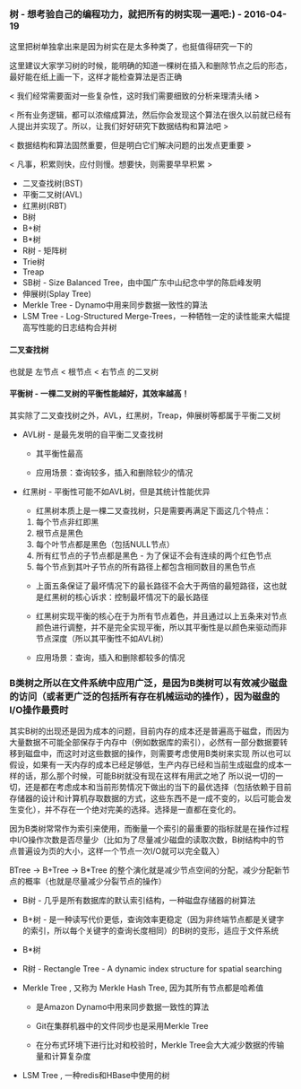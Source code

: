 ### 树 - 想考验自己的编程功力，就把所有的树实现一遍吧:) - 2016-04-19

这里把树单独拿出来是因为树实在是太多种类了，也挺值得研究一下的

这里建议大家学习树的时候，能明确的知道一棵树在插入和删除节点之后的形态，最好能在纸上画一下，这样才能检查算法是否正确

< 我们经常需要面对一些复杂性，这时我们需要细致的分析来理清头绪 >

< 所有业务逻辑，都可以浓缩成算法，然后你会发现这个算法在很久以前就已经有人提出并实现了。所以，让我们好好研究下数据结构和算法吧 >

< 数据结构和算法固然重要，但是明白它们解决问题的出发点更重要 >

< 凡事，积累则快，应付则慢。想要快，则需要早早积累 >

* 二叉查找树(BST)
* 平衡二叉树(AVL)
* 红黑树(RBT)
* B树
* B+树
* B*树
* R树 - 矩阵树
* Trie树
* Treap
* SB树 - Size Balanced Tree，由中国广东中山纪念中学的陈启峰发明
* 伸展树(Splay Tree)
* Merkle Tree - Dynamo中用来同步数据一致性的算法
* LSM Tree - Log-Structured Merge-Trees，一种牺牲一定的读性能来大幅提高写性能的日志结构合并树

#### 二叉查找树

也就是 左节点 < 根节点 < 右节点 的二叉树

#### 平衡树 - 一棵二叉树的平衡性能越好，其效率越高！

其实除了二叉查找树之外，AVL，红黑树，Treap，伸展树等都属于平衡二叉树

* AVL树 - 是最先发明的自平衡二叉查找树

	- 其平衡性最高

	- 应用场景：查询较多，插入和删除较少的情况

* 红黑树 - 平衡性可能不如AVL树，但是其统计性能优异

	- 红黑树本质上是一棵二叉查找树，只是需要再满足下面这几个特点：

	1. 每个节点非红即黑
	2. 根节点是黑色
	3. 每个叶节点都是黑色（包括NULL节点）
	4. 所有红节点的子节点都是黑色 - 为了保证不会有连续的两个红色节点
	5. 每个节点到其叶子节点的所有路径上都包含相同数目的黑色节点

	- 上面五条保证了最坏情况下的最长路径不会大于两倍的最短路径，这也就是红黑树的核心诉求：控制最坏情况下的最长路径

	- 红黑树实现平衡的核心在于为所有节点着色，并且通过以上五条来对节点颜色进行调整，并不是完全实现平衡，所以其平衡性是以颜色来驱动而非节点深度（所以其平衡性不如AVL树）

	- 应用场景：查询，插入和删除都较多的情况


### B类树之所以在文件系统中应用广泛，是因为B类树可以有效减少磁盘的访问（或者更广泛的包括所有存在机械运动的操作），因为磁盘的I/O操作最费时
其实B树的出现还是因为成本的问题，目前内存的成本还是普遍高于磁盘，而因为大量数据不可能全部保存于内存中（例如数据库的索引），必然有一部分数据要转移到磁盘中，而这时对这些数据的操作，则需要考虑使用B类树来实现
所以也可以假设，如果有一天内存的成本已经足够低，生产内存已经和当前生成磁盘的成本一样的话，那么那个时候，可能B树就没有现在这样有用武之地了
所以说一切的一切，还是都在考虑成本和当前形势情况下做出的当下的最优选择（包括依赖于目前存储器的设计和计算机存取数据的方式，这些东西不是一成不变的，以后可能会发生变化），并不存在一个绝对完美的选择。选择是一直都在变化的。

因为B类树常常作为索引来使用，而衡量一个索引的最重要的指标就是在操作过程中I/O操作次数是否尽量少（比如为了尽量减少磁盘的读取次数，B树结构中的节点普遍设为页的大小，这样一个节点一次I/O就可以完全载入）

BTree -> B+Tree -> B*Tree 的整个演化就是减少节点空间的分配，减少分配新节点的概率（也就是尽量减少分裂节点的操作）

* B树 - 几乎是所有数据库的默认索引结构，一种磁盘存储器的树算法

* B+树 - 是一种读写代价更低，查询效率更稳定（因为非终端节点都是关键字的索引，所以每个关键字的查询长度相同）的B树的变形，适应于文件系统

* B*树

* R树 - Rectangle Tree - A dynamic index structure for spatial searching

* Merkle Tree , 又称为 Merkle Hash Tree, 因为其所有节点都是哈希值

	- 是Amazon Dynamo中用来同步数据一致性的算法

	- Git在集群机器中的文件同步也是采用Merkle Tree

	- 在分布式环境下进行比对和校验时，Merkle Tree会大大减少数据的传输量和计算复杂度

* LSM Tree , 一种redis和HBase中使用的树